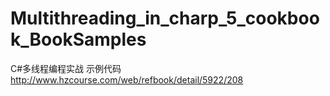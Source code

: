 # Multithreading_in_charp_5_cookbook_BookSamples
C#多线程编程实战 示例代码  
<a> http://www.hzcourse.com/web/refbook/detail/5922/208 </a>
